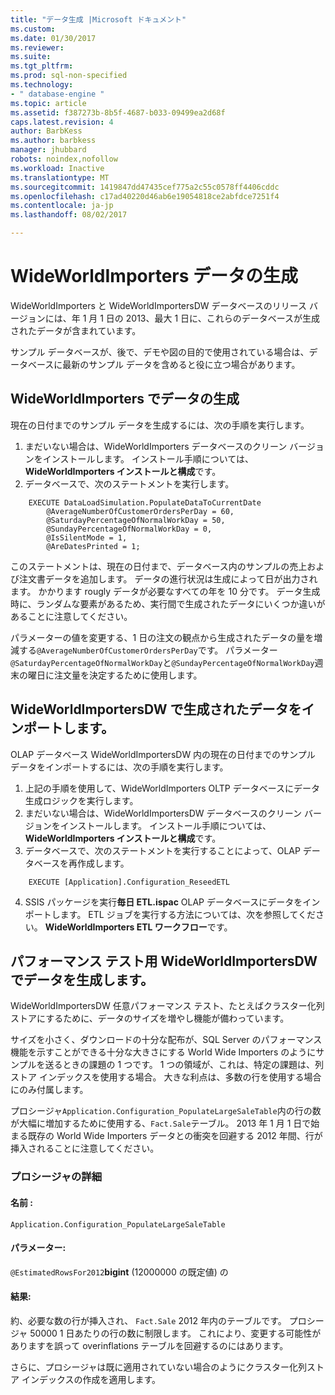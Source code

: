 ```yaml
---
title: "データ生成 |Microsoft ドキュメント"
ms.custom: 
ms.date: 01/30/2017
ms.reviewer: 
ms.suite: 
ms.tgt_pltfrm: 
ms.prod: sql-non-specified
ms.technology:
- " database-engine "
ms.topic: article
ms.assetid: f387273b-8b5f-4687-b033-09499ea2d68f
caps.latest.revision: 4
author: BarbKess
ms.author: barbkess
manager: jhubbard
robots: noindex,nofollow
ms.workload: Inactive
ms.translationtype: MT
ms.sourcegitcommit: 1419847dd47435cef775a2c55c0578ff4406cddc
ms.openlocfilehash: c17ad40220d46ab6e19054818ce2abfdce7251f4
ms.contentlocale: ja-jp
ms.lasthandoff: 08/02/2017

---
```

# <a name="wideworldimporters-data-generation"></a>WideWorldImporters データの生成
WideWorldImporters と WideWorldImportersDW データベースのリリース バージョンには、年 1 月 1 日の 2013、最大 1 日に、これらのデータベースが生成されたデータが含まれています。

サンプル データベースが、後で、デモや図の目的で使用されている場合は、データベースに最新のサンプル データを含めると役に立つ場合があります。

## <a name="data-generation-in-wideworldimporters"></a>WideWorldImporters でデータの生成

現在の日付までのサンプル データを生成するには、次の手順を実行します。

1. まだいない場合は、WideWorldImporters データベースのクリーン バージョンをインストールします。 インストール手順については、 **WideWorldImporters インストールと構成**です。
2. データベースで、次のステートメントを実行します。

```
    EXECUTE DataLoadSimulation.PopulateDataToCurrentDate
        @AverageNumberOfCustomerOrdersPerDay = 60,
        @SaturdayPercentageOfNormalWorkDay = 50,
        @SundayPercentageOfNormalWorkDay = 0,
        @IsSilentMode = 1,
        @AreDatesPrinted = 1;
```

このステートメントは、現在の日付まで、データベース内のサンプルの売上および注文書データを追加します。 データの進行状況は生成によって日が出力されます。 かかります rougly データが必要なすべての年を 10 分です。 データ生成時に、ランダムな要素があるため、実行間で生成されたデータにいくつか違いがあることに注意してください。

パラメーターの値を変更する、1 日の注文の観点から生成されたデータの量を増減する`@AverageNumberOfCustomerOrdersPerDay`です。 パラメーター`@SaturdayPercentageOfNormalWorkDay`と`@SundayPercentageOfNormalWorkDay`週末の曜日に注文量を決定するために使用します。

## <a name="importing-generated-data-in-wideworldimportersdw"></a>WideWorldImportersDW で生成されたデータをインポートします。

OLAP データベース WideWorldImportersDW 内の現在の日付までのサンプル データをインポートするには、次の手順を実行します。

1. 上記の手順を使用して、WideWorldImporters OLTP データベースにデータ生成ロジックを実行します。
2. まだいない場合は、WideWorldImportersDW データベースのクリーン バージョンをインストールします。 インストール手順については、 **WideWorldImporters インストールと構成**です。
3. データベースで、次のステートメントを実行することによって、OLAP データベースを再作成します。

```
    EXECUTE [Application].Configuration_ReseedETL
```

4. SSIS パッケージを実行**毎日 ETL.ispac** OLAP データベースにデータをインポートします。 ETL ジョブを実行する方法については、次を参照してください。 **WideWorldImporters ETL ワークフロー**です。

## <a name="generating-data-in-wideworldimportersdw-for-performance-testing"></a>パフォーマンス テスト用 WideWorldImportersDW でデータを生成します。

WideWorldImportersDW 任意パフォーマンス テスト、たとえばクラスター化列ストアにするために、データのサイズを増やし機能が備わっています。

サイズを小さく、ダウンロードの十分な配布が、SQL Server のパフォーマンス機能を示すことができる十分な大きさにする World Wide Importers のようにサンプルを送るときの課題の 1 つです。 1 つの領域が、これは、特定の課題は、列ストア インデックスを使用する場合。 大きな利点は、多数の行を使用する場合にのみ付属します。 

プロシージャ`Application.Configuration_PopulateLargeSaleTable`内の行の数が大幅に増加するために使用する、`Fact.Sale`テーブル。 2013 年 1 月 1 日で始まる既存の World Wide Importers データとの衝突を回避する 2012 年間、行が挿入されることに注意してください。

### <a name="procedure-details"></a>プロシージャの詳細

#### <a name="name"></a>名前 : 

    Application.Configuration_PopulateLargeSaleTable

#### <a name="parameters"></a>パラメーター:

  `@EstimatedRowsFor2012`**bigint** (12000000 の既定値) の

#### <a name="result"></a>結果:

約、必要な数の行が挿入され、 `Fact.Sale` 2012 年内のテーブルです。 プロシージャ 50000 1 日あたりの行の数に制限します。 これにより、変更する可能性がありますを誤って overinflations テーブルを回避するのにはあります。

さらに、プロシージャは既に適用されていない場合のようにクラスター化列ストア インデックスの作成を適用します。

